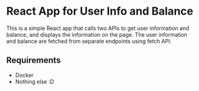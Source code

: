 # React App for User Info and Balance
This is a simple React app that calls two APIs to get user information and balance, and displays the information on the page. The user information and balance are fetched from separate endpoints using fetch API.

## Requirements
* Docker
* Nothing else :D
